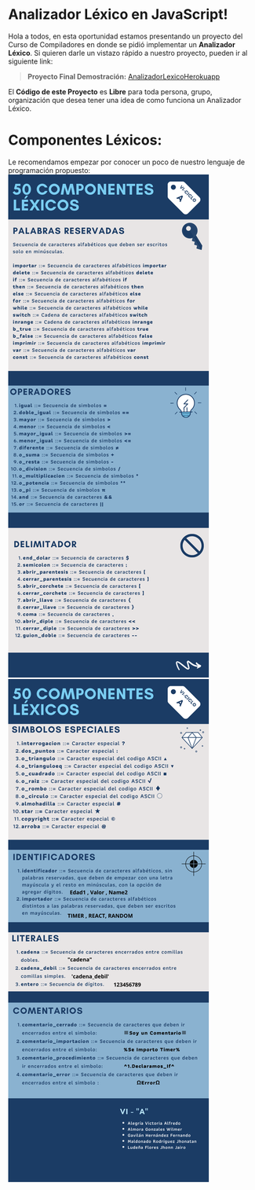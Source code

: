 # Analizador Léxico en JavaScript!

Hola a todos, en esta oportunidad estamos presentando un proyecto del Curso de Compiladores en donde se pidió implementar un **Analizador Léxico**. Si quieren darle un vistazo rápido a nuestro proyecto, pueden ir al siguiente link:

> **Proyecto Final Demostración:** [AnalizadorLexicoHerokuapp](https://analizador-lexicojs.herokuapp.com/)

El **Código de este Proyecto** es **Libre** para toda persona, grupo, organización que desea tener una idea de como funciona un Analizador Léxico.

# Componentes Léxicos:

Le recomendamos empezar por conocer un poco de nuestro lenguaje de programación propuesto:
<img src="./images/componentes1.png">
<img src="./images/componentes2.png">
